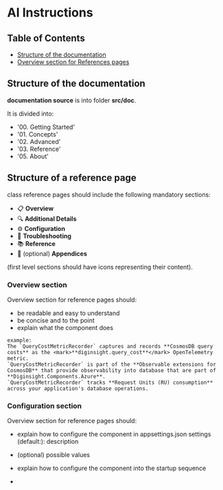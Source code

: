 # AI Instructions

## Table of Contents
- [Structure of the documentation](#structure-of-the-documentation)
- [Overview section for References pages](#overview-section-for-references-pages)

## Structure of the documentation
**documentation source** is into folder **src/doc**. 

It is divided into:

- '00. Getting Started'
- '01. Concepts'
- '02. Advanced'
- '03. Reference'
- '05. About'

## Structure of a reference page
class reference pages should include the following mandatory sections:

- 📋 **Overview**
- 🔍 **Additional Details**
- ⚙️ **Configuration**
- 🔧 **Troubleshooting**
- 📚 **Reference**
- 📖 (optional) **Appendices**

(first level sections should have icons representing their content).

### Overview section 
Overview section for reference pages should:

- be readable and easy to understand
- be concise and to the point
- explain what the component does

``` # QueryCostMetricRecorder Overview
example:
The `QueryCostMetricRecorder` captures and records **CosmosDB query costs** as the <mark>**diginsight.query_cost**</mark> OpenTelemetry metric.
`QueryCostMetricRecorder` is part of the **Observable extensions for CosmosDB** that provide observability into database that are part of **Diginsight.Components.Azure**.
`QueryCostMetricRecorder` tracks **Request Units (RU) consumption** across your application's database operations.
``` 
### Configuration section 
Overview section for reference pages should:
- explain how to configure the component in appsettings.json
  settings (default:): description
- (optional) possible values
 
- explain how to configure the component into the startup sequence 
- 
